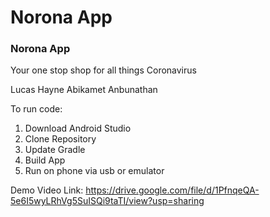 # Norona App

### Norona App
Your one stop shop for all things Coronavirus

Lucas Hayne
Abikamet Anbunathan

To run code:
1. Download Android Studio <br>
2. Clone Repository <br>
3. Update Gradle <br>
4. Build App <br>
5. Run on phone via usb or emulator <br>


Demo Video Link: https://drive.google.com/file/d/1PfnqeQA-5e6I5wyLRhVg5SuISQi9taTI/view?usp=sharing
